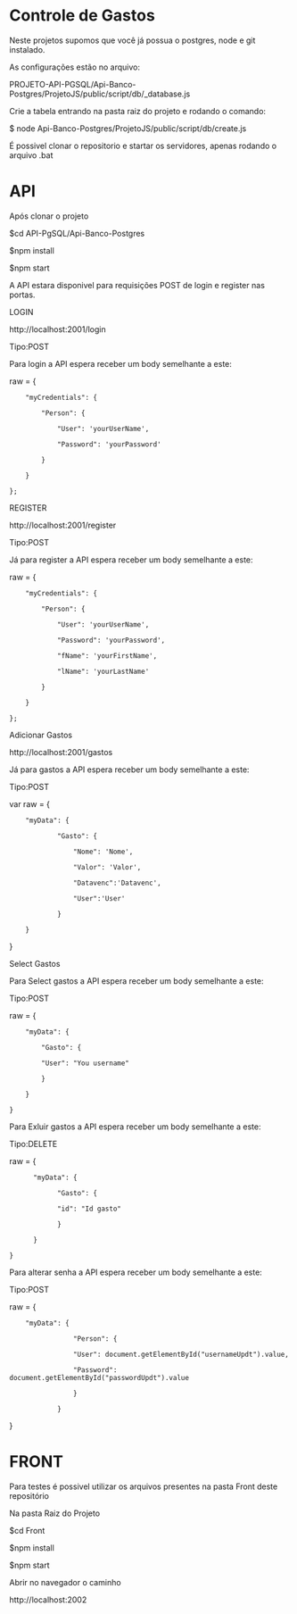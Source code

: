 # Controle de Gastos

Neste projetos supomos que você já possua o postgres, node e git instalado.

As configurações estão no arquivo:

PROJETO-API-PGSQL/Api-Banco-Postgres/ProjetoJS/public/script/db/_database.js

Crie a tabela entrando na pasta raiz do projeto e rodando o comando:

$ node Api-Banco-Postgres/ProjetoJS/public/script/db/create.js

É possivel clonar o repositorio e startar os servidores, apenas rodando o arquivo .bat 

# API

Após clonar o projeto

$cd API-PgSQL/Api-Banco-Postgres

$npm install

$npm start

A API estara disponivel para requisições POST de login e register nas portas.

LOGIN

http://localhost:2001/login

Tipo:POST

Para login a API espera receber um body semelhante a este:

raw = {

        "myCredentials": {
        
            "Person": {
            
                "User": 'yourUserName',
                
                "Password": 'yourPassword'
                
            }
            
        }
        
    };

REGISTER

http://localhost:2001/register

Tipo:POST

Já para register a API espera receber um body semelhante a este:

raw = {

        "myCredentials": {
        
            "Person": {
            
                "User": 'yourUserName',
                
                "Password": 'yourPassword',
                
                "fName": 'yourFirstName',
                
                "lName": 'yourLastName'
                
            }
            
        }
        
    };

Adicionar Gastos

http://localhost:2001/gastos

Já para gastos a API espera receber um body semelhante a este:

Tipo:POST

var raw = {

        "myData": {
        
                "Gasto": {
                
                    "Nome": 'Nome',
                    
                    "Valor": 'Valor',
                    
                    "Datavenc":'Datavenc',
                    
                    "User":'User'
                
                }
        
        }

}
        
Select Gastos

Para Select gastos a API espera receber um body semelhante a este:

Tipo:POST

raw = {

        "myData": {
        
            "Gasto": {
            
            "User": "You username"
            
            }
            
        }
        
    }
    
Para Exluir gastos a API espera receber um body semelhante a este:

Tipo:DELETE 

raw = {

          "myData": {
          
                "Gasto": {
                
                "id": "Id gasto"
                
                }
                
          }
          
    }
    
Para alterar senha a API espera receber um body semelhante a este:

Tipo:POST

raw = {

        "myData": {
        
                    "Person": {
                    
                    "User": document.getElementById("usernameUpdt").value,
                    
                    "Password": document.getElementById("passwordUpdt").value
                    
                    }
                    
                }

}
 
# FRONT

Para testes é possivel utilizar os arquivos presentes na pasta Front deste repositório

Na pasta Raiz do Projeto

$cd Front 

$npm install

$npm start

Abrir no navegador o caminho 

http://localhost:2002

